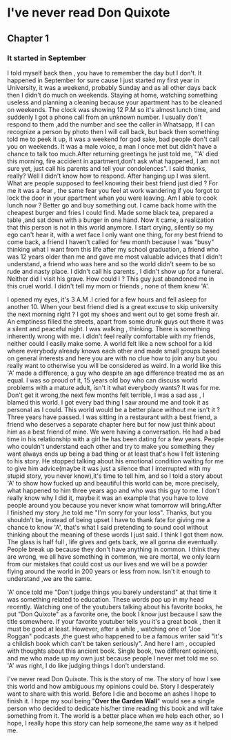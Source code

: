 # I've never read Don Quixote
## Chapter 1
### It started in September
I told myself back then , you have to remember the day but I don't.
It happened in September for sure cause I just started my first year in 
University, it was a weekend, probably Sunday and as all other days back then 
I didn't do much on weekends. Staying at home, watching something useless and 
planning a cleaning because your apartment has to be cleaned on weekends.
The clock was showing 12 P.M so it's almost lunch time, and suddenly I got a phone call 
from an unknown number. I usually don't respond to them ,add the number and see the caller in Whatsapp, If I can recognize a person by photo then I will call back, but back then something told me to peek it up, it was a weekend for god sake, bad people don't call you on weekends. It was a male voice, a man I once met but didn't have a chance to talk too much.After returning greetings he just told me, "'A' died this morning, fire accident in apartment,don't ask what happened, I am not sure yet, just call his parents and tell your condolences".
I said thanks, really? Well I didn't know how to respond. After hanging up I was silent. What are people supposed to feel knowing their best friend just died ? For me it was a fear , the same fear you feel at work wandering if you forgot to lock the door in your apartment when you were leaving.
Am I able to cook lunch now ? Better go and buy something out. I came back home
with the cheapest burger and fries I could find. Made some black tea, prepared a table ,and sat down with a burger in one hand. Now it came, a realization that this person is not in this world anymore. I start crying, silently so my ego can't hear it, with a wet face I only want one
thing, for my best friend to come back, a friend I haven't called for few month because I was "busy" thinking what I want from this life after my school graduation,
a friend who was 12 years older than me and gave me most valuable advices that I 
didn't understand, a friend who was here and so the world didn't seem to be
so rude and nasty place. I didn't call his parents , I didn't show up for a funeral. Neither did I visit his grave. How could I ? This guy just abandoned me in this cruel world. I didn't tell my mom or friends , none of them knew 'A'. 

I opened my eyes, it's 3 A.M .I cried for a few hours and fell asleep for
another 10. When your best friend died is a great excuse to skip university the next morning right  ? I got my shoes and went out to get some fresh air.
An emptiness filled the streets, apart from some drunk guys out there it was a 
silent and peaceful night. I was walking , thinking. There is something inherently
wrong with me. I didn't feel really comfortable with my friends, neither 
could I easily make some. A world felt like a new school for a kid where everybody already knows each other and made small groups based on general interests and here you are with no clue how to join any but you really want to otherwise you will be considered as weird.
In a world like this 'A' made a difference, a guy who despite an age difference
treated me as an equal. I was so proud of it, 15 years old boy who can discuss world problems with a mature adult, isn't it what everybody wants? It was for me.
Don't get it wrong,the next few months felt terrible, I was a sad ass , I blamed this world. I got every bad thing 
I saw around me and took it as personal as I could. This world would be a better
place without me isn't it ? 
Three years have passed. I was sitting in a restaurant with a best friend,
a friend who deserves a separate chapter here but for now just think about him as a best friend of mine.
We were having a conversation. He had a bad time in his relationship with a girl he has been dating for a few years. People who couldn't understand each other and try to make you something they want always ends up being a bad thing or at least that's how I felt listening to his story. He stopped talking about his emotional condition waiting for me to give him advice(maybe it was just a silence that I interrupted with my stupid story, you never know),it's time to tell him, and so I told a story about 'A' to show how fucked up and beautiful this world can be, more precisely, what happened to him three years ago and who was this guy to me. I don't really
know why I did it, maybe it was an example that you have to love people around you
because you never know what tomorrow will bring.After I finished my story ,he told me "I'm sorry for your loss". Thanks, but you shouldn't be, instead of being upset I have to thank fate for giving me a chance to know 'A', that's what I said pretending to sound cool without thinking about the meaning of these words I just said. I think I got them now.
The glass is half full , life gives and gets back, we all gonna die eventually. People break up because they don't have anything in common. I think they are wrong,
we all have something in common, we are mortal, we only learn from our mistakes
that could cost us our lives and we will be a powder flying around the world in 200 years or less from now. Isn't it enough to understand ,we are the same.

'A' once told me "Don't judge things you barely understand" at that time it was 
something related to education. These words pop up in my head recently. Watching one of the youtubers talking about his favorite books, he put "Don Quixote" as a favorite one, the book I know just because I saw the title somewhere. If your favorite youtuber tells you it's a great book , then it must be good at least.
 However, after a while , watching one of "Joe Roggan" podcasts ,the guest who happened to be a famous writer said "it's a childish book which can't be taken seriously". And here I am , occupied with thoughts about this ancient book. Single book, two different opinions, and me who made up my own just because people I never met told me so. 'A' was right, I do like judging things I don't understand.
 
I've never read Don Quixote. This is the story of me. The story of how I see this 
world and how ambiguous my opinions could be. Story I desperately want to share with this world. Before I die and become an ashes I hope to finish it. I hope my soul being "**Over the Garden Wall**" would see a single person who decided to dedicate his/her time reading this book and will take something from it. The world is a better place when we help each other, so I hope, I really hope this story can help someone,the same way as it helped me.


